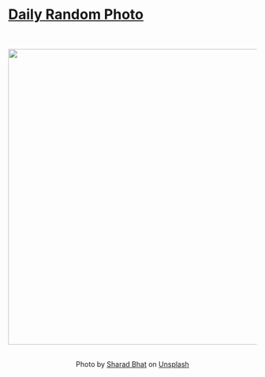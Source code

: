 # [Daily Random Photo](https://www.dailyrandomphoto.com/)

<div align="center">
  <br>
  <br>
  <a href="https://www.dailyrandomphoto.com/p/2020/2020-11-25/"><img src="https://images.unsplash.com/photo-1605014093414-29b156556886?ixlib=rb-1.2.1&q=80&fm=jpg&crop=entropy&cs=tinysrgb&w=1080&fit=max&ixid=eyJhcHBfaWQiOjc3NTA4fQ" width="600px"></a>
  <br>
  <br>
  <p class="has-text-grey">Photo by <a href="https://unsplash.com/@sharadmbhat?utm_source=Daily%20Random%20Photo&amp;utm_medium=referral" target="_blank" rel="noopener noreferrer">Sharad Bhat</a> on <a href="https://unsplash.com/photos/YEWksHRMhQY?utm_source=Daily%20Random%20Photo&amp;utm_medium=referral" target="_blank" rel="noopener noreferrer">Unsplash</a></p>
</div>
